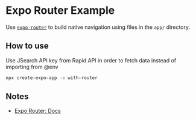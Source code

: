 # Expo Router Example

Use [`expo-router`](https://docs.expo.dev/router/introduction/) to build native navigation using files in the `app/` directory.

## How to use

Use JSearch API key from Rapid API in order to fetch data instead of importing from @env

```sh
npx create-expo-app -e with-router
```

## Notes

- [Expo Router: Docs](https://docs.expo.dev/router/introduction/)
